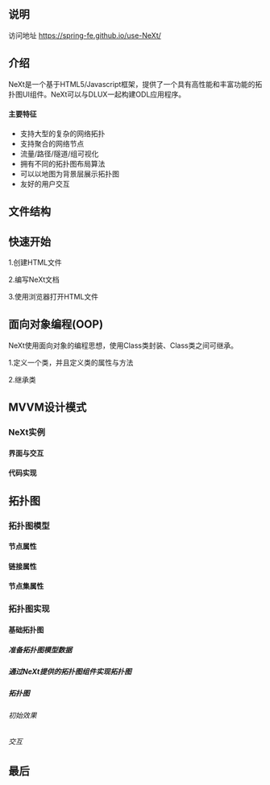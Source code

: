 ## 说明


访问地址 https://spring-fe.github.io/use-NeXt/



## 介绍
NeXt是一个基于HTML5/Javascript框架，提供了一个具有高性能和丰富功能的拓扑图UI组件。NeXt可以与DLUX一起构建ODL应用程序。
#### 主要特征
- 支持大型的复杂的网络拓扑
- 支持聚合的网络节点
- 流量/路径/隧道/组可视化
- 拥有不同的拓扑图布局算法
- 可以以地图为背景层展示拓扑图
- 友好的用户交互

## 文件结构


## 快速开始

1.创建HTML文件

2.编写NeXt文档

3.使用浏览器打开HTML文件

## 面向对象编程(OOP)
NeXt使用面向对象的编程思想，使用Class类封装、Class类之间可继承。

1.定义一个类，并且定义类的属性与方法

2.继承类

## MVVM设计模式
### NeXt实例
#### 界面与交互
#### 代码实现
## 拓扑图
### 拓扑图模型
#### 节点属性
#### 链接属性
#### 节点集属性
### 拓扑图实现
#### 基础拓扑图
##### 准备拓扑图模型数据
##### 通过NeXt提供的拓扑图组件实现拓扑图
##### 拓扑图
###### 初始效果
###### 交互
## 最后
